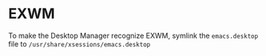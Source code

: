 # EXWM

To make the Desktop Manager recognize EXWM, symlink the `emacs.desktop` file to `/usr/share/xsessions/emacs.desktop`
